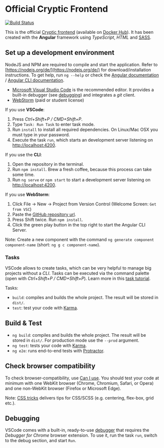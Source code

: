 # Official Cryptic Frontend

[![Build Status](https://travis-ci.org/cryptic-game/frontend.svg?branch=master)](https://travis-ci.org/cryptic-game/frontend)

This is the official [Cryptic frontend](https://play.cryptic-game.net/) (available on [Docker Hub](https://hub.docker.com/r/crypticcp/frontend/)). It has been created with the **Angular** framework using _TypeScript_, _HTML_ and [SASS](http://sass-lang.com/guide).  

## Set up a development environment

NodeJS and NPM are required to compile and start the application. Refer to [https://nodejs.org/de/](https://nodejs.org/de/) for download/installation instructions. To get help, run `ng --help` or check the [Angular documentation](https://angular.io/docs) / [Angular CLI documentation](https://github.com/angular/angular-cli/wiki).

- [Microsoft Visual Studio Code](https://code.visualstudio.com) is the recommended editor. It provides a built-in debugger (see [debugging](#debugging)) and integrates a _git_ client.  
- [WebStorm](https://www.jetbrains.com/webstorm/) (paid or student license) 

If you use **VSCode**:  

1. Press _Ctrl+Shift+P / CMD+Shift+P_.
2. Type `Task: Run Task` to enter task mode. 
3. Run `install` to install all required dependencies. On Linux/Mac OSX you must type in your password.
4. Execute the task `run`, which starts an development server listening on [http://localhost:4200](http://localhost:4200).

If you use the **CLI**: 

1. Open the repository in the terminal. 
2. Run `npm install`. Brew a fresh coffee, because this process can take some time.
3. Run `ng serve` or `npm start` to start a development server listening on [http://localhost:4200](http://localhost:4200). 

If you use **WebStorm**:

1. Click File -> New -> Project from Version Control (Welcome Screen: `Get from VSC`)
2. Paste the [GitHub repository url](https://www.theserverside.com/blog/Coffee-Talk-Java-News-Stories-and-Opinions/GitHub-URL-find-use-example).
3. Press Shift twice. Run `npm install`. 
4. Click the green play button in the top right to start the Angular CLI Server. 

Note: Create a new component with the command `ng generate component component-name` (short: `ng g c component-name`).

### Tasks

VSCode allows to create tasks, which can be very helpful to manage big projects without a _CLI_. Tasks can be executed via the command palette (open with _Ctrl+Shift+P / CMD+Shift+P_). Learn more in this [task tutorial](https://code.visualstudio.com/Docs/editor/tasks).

Tasks:  

- `build`: compiles and builds the whole project. The result will be stored in `dist/`.
- `test`: test your code with [Karma](https://karma-runner.github.io).

## Build & Test

- `ng build`: compiles and builds the whole project. The result will be stored in `dist/`. For production mode use the `--prod` argument.
- `ng test`: tests your code with [Karma](https://karma-runner.github.io).
- `ng e2e`: runs end-to-end tests with [Protractor](http://www.protractortest.org/).

## Check browser compatibility

To check browser-compatibility, use [Can I use](https://caniuse.com/). You should test your code at minimum with one WebKit browser (Chrome, Chromium, Safari, or Opera) and one non-WebKit browser (Firefox or Microsoft Edge). 

Note: [CSS tricks](https://css-tricks.com) delivers tips for CSS/SCSS (e.g. centering, flex-box, grid etc.).

## Debugging

VSCode comes with a built-in, ready-to-use [debugger](https://code.visualstudio.com/Docs/editor/debugging)  that requires the  _Debugger for Chrome_ browser extension. To use it, run  the task `run`, switch to the debug section, and start `Run`.
